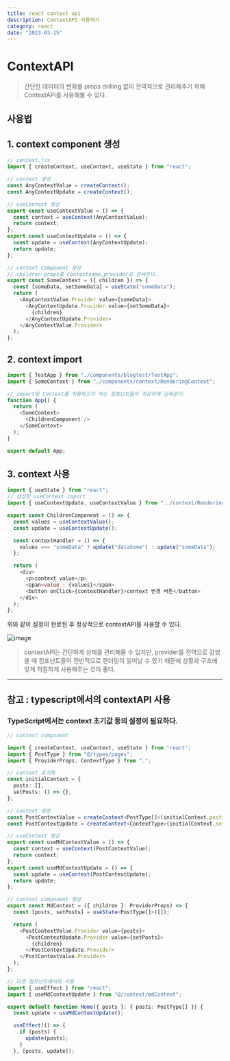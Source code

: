 ```yaml
---
title: react context api
description: ContextAPI 사용하기
category: react
date: "2023-03-15"
---
```


# ContextAPI

> 간단한 데이터의 변화를 props drilling 없이 전역적으로 관리해주기 위해 ContextAPI를 사용해볼 수 있다.

## 사용법

## 1. context component 생성

```javascript
// context.jsx
import { createContext, useContext, useState } from "react";

// context 생성
const AnyContextValue = createContext();
const AnyContextUpdate = createContext();

// useContext 생성
export const useContextValue = () => {
  const context = useContext(AnyContextValue);
  return context;
};
export const useContextUpdate = () => {
  const update = useContext(AnyContextUpdate);
  return update;
};

// context Component 생성
// children props를 Contextname.provider로 감싸준다.
export const SomeContext = ({ children }) => {
  const [someData, setSomeData] = useState("someData");
  return (
    <AnyContextValue.Provider value={someData}>
      <AnyContextUpdate.Provider value={setSomeData}>
        {children}
      </AnyContextUpdate.Provider>
    </AnyContextValue.Provider>
  );
};
```

## 2. context import

```javascript
import { TestApp } from "./components/blogtest/TestApp";
import { SomeContext } from "./components/context/RenderingContext";

// import된 Context를 적용하고자 하는 컴포넌트들의 최상위에 감싸준다.
function App() {
  return (
    <SomeContext>
      <ChildrenComponent />
    </SomeContext>
  );
}

export default App;
```

## 3. context 사용

```javascript
import { useState } from "react";
// 생성한 useContext import
import { useContextUpdate, useContextValue } from "../context/RenderingContext";

export const ChildrenComponent = () => {
  const values = useContextValue();
  const update = useContextUpdate();

  const contextHandler = () => {
    values === "someData" ? update("dataSome") : update("someData");
  };

  return (
    <div>
      <p>context value</p>
      <span>value : {values}</span>
      <button onClick={contextHandler}>context 변경 버튼</button>
    </div>
  );
};
```

위와 같이 설정이 완료된 후 정상적으로 contextAPI를 사용할 수 있다.

![image](https://blog.kakaocdn.net/dn/d0hnZa/btr35w9FvGX/zDcTOjtXxg23vMKk6LxaM0/img.gif)

> contextAPI는 간단하게 상태를 관리해줄 수 있지만, provider를 전역으로 감쌌을 때 컴포넌트들이 전반적으로 렌더링이 일어날 수 있기 때문에 상황과 구조에 맞게 적절하게 사용해주는 것이 좋다.

---

## 참고 : typescript에서의 contextAPI 사용

### TypeScript에서는 context 초기값 등의 설정이 필요하다.

```typescript
// context component

import { createContext, useContext, useState } from "react";
import { PostType } from "@/types/pages";
import { ProviderProps, ContextType } from ".";

// context 초기화
const initialContext = {
  posts: [],
  setPosts: () => {},
};

// context 생성
const PostContextValue = createContext<PostType[]>(initialContext.posts);
const PostContextUpdate = createContext<ContextType>(initialContext.setPosts);

// useContext 생성
export const useMdContextValue = () => {
  const context = useContext(PostContextValue);
  return context;
};
export const useMdContextUpdate = () => {
  const update = useContext(PostContextUpdate);
  return update;
};

// context component 생성
export const MdContext = ({ children }: ProviderProps) => {
  const [posts, setPosts] = useState<PostType[]>([]);

  return (
    <PostContextValue.Provider value={posts}>
      <PostContextUpdate.Provider value={setPosts}>
        {children}
      </PostContextUpdate.Provider>
    </PostContextValue.Provider>
  );
};

// 다른 컴포넌트에서의 사용
import { useEffect } from "react";
import { useMdContextUpdate } from "@/context/mdContext";

export default function Home({ posts }: { posts: PostType[] }) {
  const update = useMdContextUpdate();

  useEffect(() => {
    if (posts) {
      update(posts);
    }
  }, [posts, update]);
```
